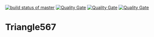 [![build status of master](https://travis-ci.org/jmottole567/Triangle567.svg?branch=master)](https://travis-ci.org/jmottole567/Triangle567)
[![Quality Gate](https://sonarcloud.io/api/badges/measure?key=team5-ssw567-triangle567:sonarcloud&metric=lines)](https://sonarcloud.io/api/badges/measure?key=team5-ssw567-triangle567:sonarcloud)
[![Quality Gate](https://sonarcloud.io/api/badges/measure?key=team5-ssw567-triangle567:sonarcloud&metric=complexity)](https://sonarcloud.io/api/badges/measure?key=team5-ssw567-triangle567:sonarcloud)
[![Quality Gate](https://sonarcloud.io/api/badges/gate?key=team5-ssw567-triangle567:sonarcloud)](https://sonarcloud.io/api/badges/measure?key=team5-ssw567-triangle567:sonarcloud)
# Triangle567
